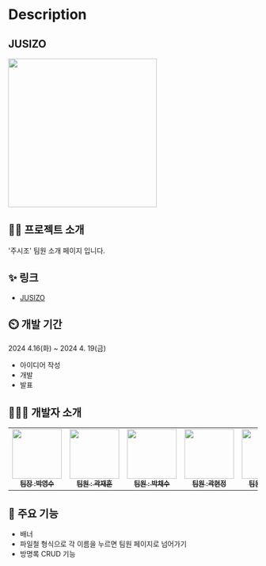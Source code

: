 # Description

## JUSIZO

<img src="https://github.com/JUSIZO/JUSIZO_Frontend/assets/127167163/3d46c69c-b7f9-4a75-8224-85017344e567" width="300">

## 👨‍🏫 프로젝트 소개

'주시조' 팀원 소개 페이지 입니다.

## ✨ 링크

- [JUSIZO](http://jh5414092.dothome.co.kr/)

## ⏲️ 개발 기간

2024 4.16(화) ~ 2024 4. 19(금)

- 아이디어 작성
- 개발
- 발표

## 🧑‍🤝‍🧑 개발자 소개

<table>
  <tbody>
    <tr>
      <td align="center"><a href="https://github.com/youngsupark1"><img src="https://avatars.githubusercontent.com/u/160477257?v=4" width="100px;" alt=""/><br /><sub><b> 팀장 :박영수 </b></sub></a><br /></td>
      <td align="center"><a href="https://github.com/KwakOri"><img src="https://avatars.githubusercontent.com/u/90024085?v=4" width="100px;" alt=""/><br /><sub><b> 팀원 : 곽재훈 </b></sub></a><br /></td>
      <td align="center"><a href="https://github.com/Chasyuss"><img src="https://avatars.githubusercontent.com/u/127167163?v=4" width="100px;" alt=""/><br /><sub><b> 팀원 : 박채수 </b></sub></a><br /></td>
      <td align="center"><a href="https://github.com/hyunjeongkwak"><img src="https://avatars.githubusercontent.com/u/161002090?v=4" width="100px;" alt=""/><br /><sub><b> 팀원 :곽현정 </b></sub></a><br /></td>
        <td align="center"><a href="https://github.com/hyowls"><img src="https://avatars.githubusercontent.com/u/167041908?v=4" width="100px;" alt=""/><br /><sub><b> 팀원 : 김효진 </b></sub></a><br /></td>
         <td align="center"><a href="https://github.com/Ga-zzang"><img src="https://avatars.githubusercontent.com/u/165372628?v=4" width="100px;" alt=""/><br /><sub><b> 팀원 : 이가현 </b></sub></a><br /></td>
    </tr>
  </tbody>
</table>

## 📌 주요 기능

- 배너
- 파일철 형식으로 각 이름을 누르면 팀원 페이지로 넘어가기
- 방명록 CRUD 기능
